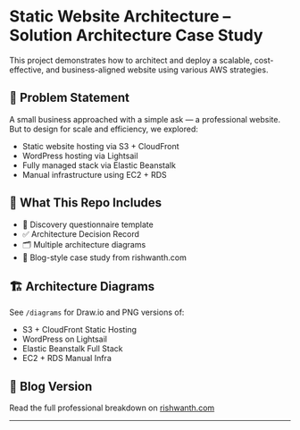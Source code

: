 # Static Website Architecture – Solution Architecture Case Study

This project demonstrates how to architect and deploy a scalable, cost-effective, and business-aligned website using various AWS strategies.

## 📖 Problem Statement
A small business approached with a simple ask — a professional website. But to design for scale and efficiency, we explored:
- Static website hosting via S3 + CloudFront
- WordPress hosting via Lightsail
- Fully managed stack via Elastic Beanstalk
- Manual infrastructure using EC2 + RDS

## 🔧 What This Repo Includes
- 🧠 Discovery questionnaire template
- ✅ Architecture Decision Record
- 🗂️ Multiple architecture diagrams
- 📝 Blog-style case study from rishwanth.com

## 🏗️ Architecture Diagrams
See `/diagrams` for Draw.io and PNG versions of:
- S3 + CloudFront Static Hosting
- WordPress on Lightsail
- Elastic Beanstalk Full Stack
- EC2 + RDS Manual Infra

## 📄 Blog Version  
Read the full professional breakdown on [rishwanth.com](https://rishwanth.com/post/static-website-architecture)

---
